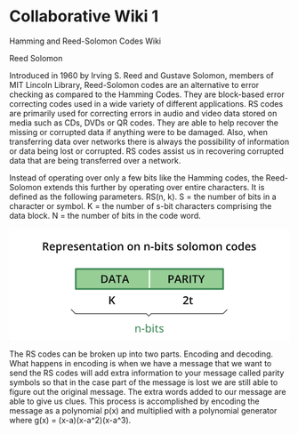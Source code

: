 # Collaborative Wiki 1

Hamming and Reed-Solomon Codes Wiki

Reed Solomon

Introduced in 1960 by Irving S. Reed and Gustave Solomon, members of MIT Lincoln Library, Reed-Solomon codes are an alternative to error checking as compared to the Hamming Codes. They are block-based error correcting codes used in a wide variety of different applications. RS codes are primarily used for correcting errors in audio and video data stored on media such as CDs, DVDs or QR codes. They are able to help recover the missing or corrupted data if anything were to be damaged. Also, when transferring data over networks there is always the possibility of information or data being lost or corrupted. RS codes assist us in recovering corrupted data that are being transferred over a network. 

Instead of operating over only a few bits like the Hamming codes, the Reed-Solomon extends this further by operating over entire characters. It is defined as the following parameters. 
RS(n, k). S = the number of bits in a character or symbol. K = the number of s-bit characters comprising the data block. N = the number of bits in the code word. 

![alt text](https://github.com/ejnorman/CSB330-2025-MELT/blob/main/Week%201/Solomon%20codes.png)

The RS codes can be broken up into two parts. Encoding and decoding. What happens in encoding is when we have a message that we want to send the RS codes will add extra information to your message called parity symbols so that in the case part of the message is lost we are still able to figure out the original message. The extra words added to our message are able to give us clues. This process is accomplished by encoding the message as a polynomial p(x) and multiplied with a polynomial generator where g(x) = (x-a)(x-a^2)(x-a^3).


